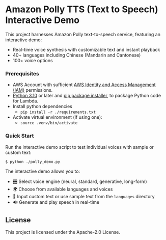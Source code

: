 # Amazon Polly TTS (Text to Speech) Interactive Demo

This project harnesses Amazon Polly text-to-speech service, featuring an interactive demo:
- Real-time voice synthesis with customizable text and instant playback
- 40+ languages including Chinese (Mandarin and Cantonese)
- 100+ voice options

### Prerequisites
- AWS Account with sufficient [AWS Identity and Access Management (IAM)](https://aws.amazon.com/iam/) permissions.
- [Python 3.10](https://www.python.org/downloads/) or later and
  [pip package installer](https://pip.pypa.io/en/stable/), to package Python code for Lambda.
- Install python dependencies
    - `pip install -r ./requirements.txt`
- Activate virtual environment (if using one):
    - `source .venv/bin/activate`

### Quick Start

Run the interactive demo script to test individual voices with sample or custom text:

```shell
$ python ./polly_demo.py
```

The interactive demo allows you to:
- 🎛️ Select voice engine (neural, standard, generative, long-form)
- 🌍 Choose from available languages and voices
- 📝 Input custom text or use sample text from the `languages` directory
- 🔊 Generate and play speech in real-time

## License

This project is licensed under the Apache-2.0 License.
